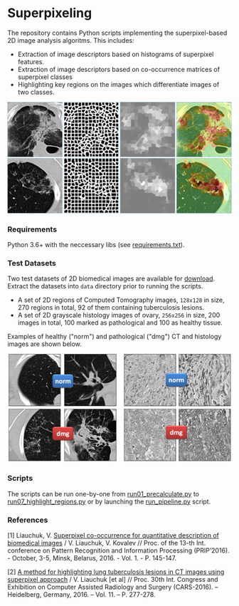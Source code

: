 # Superpixeling

The repository contains Python scripts implementing the superpixel-based 2D image analysis algoritms.
This includes:

* Extraction of image descriptors based on histograms of superpixel features.
* Extraction of image descriptors based on co-occurrence matrices of superpixel classes
* Highlighting key regions on the images which differentiate images of two classes.

![Alt text](assets/highlighting.png)

### Requirements

Python 3.6+ with the neccessary libs (see [requirements.txt](requirements.txt)).

### Test Datasets

Two test datasets of 2D biomedical images are available for [download](https://drive.google.com/open?id=1wo3_om9Hqq97ojl8hfv7GXTC1DwbI8-W).
Extract the datasets into `data` directory prior to running the scripts.

* A set of 2D regions of Computed Tomography images, `128x128` in size, 270 regions in total, 92 of them containing tuberculosis lesions.
* A set of 2D grayscale histology images of ovary, `256x256` in size, 200 images in total, 100 marked as pathological and 100 as healthy tissue.

Examples of healthy ("norm") and pathological ("dmg") CT and histology images are shown below.

![Alt text](assets/data_samples.png)

### Scripts

The scripts can be run one-by-one from [run01_precalculate.py](run01_precalculate.py) to [run07_highlight_regions.py](run07_highlight_regions.py) or by launching the [run_pipeline.py](run_pipeline.py) script.

### References

[1] Liauchuk, V. [Superpixel co-occurrence for quantitative description  of biomedical images](http://www.elib.bsu.by/bitstream/123456789/158760/1/Liauchuk_Kovalev.pdf) / V. Liauchuk, V. Kovalev // Proc. of the 13-th Int. conference on Pattern Recognition and Information Processing (PRIP’2016). - October, 3-5, Minsk, Belarus, 2016. - Vol. 1. - P. 145-147.

[2] [A method for highlighting lung tuberculosis lesions in CT images using superpixel approach](https://www.researchgate.net/publication/333485161_A_method_for_highlighting_lung_tuberculosis_lesions_in_CT_images_using_superpixel_approach) / V. Liauchuk [et al] // Proc. 30th Int. Congress and Exhibition on Computer Assisted Radiology and Surgery (CARS-2016).  – Heidelberg, Germany, 2016. – Vol. 11. – P. 277-278. 
